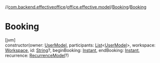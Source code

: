 //[com.backend.effectiveoffice](../../../index.md)/[office.effective.model](../index.md)/[Booking](index.md)/[Booking](-booking.md)

# Booking

[jvm]\
constructor(owner: [UserModel](../-user-model/index.md), participants: [List](https://kotlinlang.org/api/latest/jvm/stdlib/kotlin.collections/-list/index.html)&lt;[UserModel](../-user-model/index.md)&gt;, workspace: [Workspace](../-workspace/index.md), id: [String](https://kotlinlang.org/api/latest/jvm/stdlib/kotlin/-string/index.html)?, beginBooking: [Instant](https://docs.oracle.com/javase/8/docs/api/java/time/Instant.html), endBooking: [Instant](https://docs.oracle.com/javase/8/docs/api/java/time/Instant.html), recurrence: [RecurrenceModel](../-recurrence-model/index.md)?)
